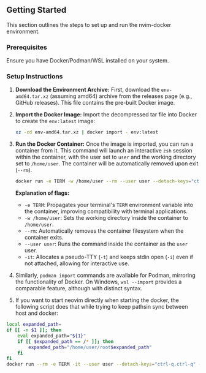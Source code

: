 ## Getting Started

This section outlines the steps to set up and run the nvim-docker environment.

### Prerequisites
Ensure you have Docker/Podman/WSL installed on your system.

### Setup Instructions

1.  **Download the Environment Archive:**
    First, download the `env-amd64.tar.xz` (assuming amd64) archive from the releases page (e.g., GitHub releases). This file contains the pre-built Docker image.

2.  **Import the Docker Image:**
    Import the decompressed tar file into Docker to create the `env:latest` image:
    ```sh
    xz -cd env-amd64.tar.xz | docker import - env:latest
    ```

3.  **Run the Docker Container:**
    Once the image is imported, you can run a container from it. This command will launch an interactive `zsh` session within the container, with the user set to `user` and the working directory set to `/home/user`. The container will be automatically removed upon exit (`--rm`).
    ```sh
    docker run -e TERM -w /home/user --rm --user user --detach-keys="ctrl-q,ctrl-q" -it env:latest zsh
    ```
    **Explanation of flags:**
    -   `-e TERM`: Propagates your terminal's `TERM` environment variable into the container, improving compatibility with terminal applications.
    -   `-w /home/user`: Sets the working directory inside the container to `/home/user`.
    -   `--rm`: Automatically removes the container filesystem when the container exits.
    -   `--user user`: Runs the command inside the container as the `user` user.
    -   `-it`: Allocates a pseudo-TTY (`-t`) and keeps stdin open (`-i`) even if not attached, allowing for interactive use.

4. Similarly, `podman import` commands are available for Podman, mirroring the functionality of Docker. On Windows, `wsl --import` provides a comparable feature, although with distinct syntax.

5. If you want to start neovim directly when starting the docker, the following script does that while trying to keep pathsin sync between host and docker:
```sh
local expanded_path=
if [[ -n $1 ]]; then
    eval expanded_path="${1}"
    if [[ $expanded_path == /* ]]; then
        expanded_path="/home/user/root$expanded_path"
    fi
fi
docker run --rm -e TERM -it --user user --detach-keys="ctrl-q,ctrl-q" --privileged -v /:/home/user/root -w /home/user/root`pwd` env:latest zsh -c "nvim $expanded_path ${@:2}"
```

